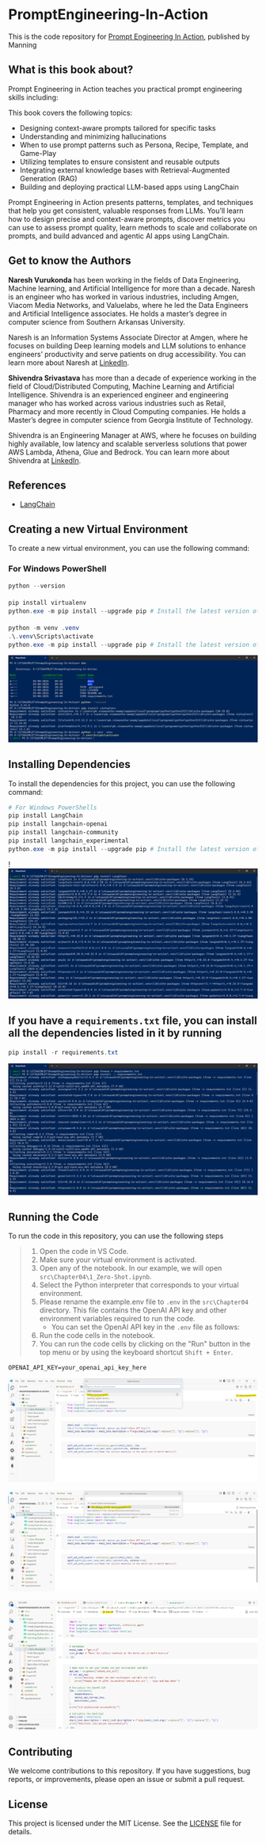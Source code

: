# PromptEngineering-In-Action

This is the code repository for [Prompt Engineering In Action](https://www.manning.com/books/prompt-engineering-in-action), published by Manning

## What is this book about?

Prompt Engineering in Action teaches you practical prompt engineering skills including:

This book covers the following topics:

- Designing context-aware prompts tailored for specific tasks
- Understanding and minimizing hallucinations
- When to use prompt patterns such as Persona, Recipe, Template, and Game-Play
- Utilizing templates to ensure consistent and reusable outputs
- Integrating external knowledge bases with Retrieval-Augmented Generation (RAG)
- Building and deploying practical LLM-based apps using LangChain

Prompt Engineering in Action presents patterns, templates, and techniques that help you get consistent, valuable responses from LLMs. You’ll learn how to design precise and context-aware prompts, discover metrics you can use to assess prompt quality, learn methods to scale and collaborate on prompts, and build advanced and agentic AI apps using LangChain.

## Get to know the Authors

**Naresh Vurukonda** has been working in the fields of Data Engineering, Machine learning, and Artificial Intelligence for more than a decade. Naresh is an engineer who has worked in various industries, including Amgen, Viacom Media Networks, and Valuelabs, where he led the Data Engineers and Artificial Intelligence associates. He holds a master’s degree in computer science from Southern Arkansas University.

Naresh is an Information Systems Associate Director at Amgen, where he focuses on building Deep learning models and LLM solutions to enhance engineers’ productivity and serve patients on drug accessibility. You can learn more about Naresh at [LinkedIn](https://www.linkedin.com/in/nareshvurukonda).

**Shivendra Srivastava** has more than a decade of experience working in the field of Cloud/Distributed Computing, Machine Learning and Artificial Intelligence. Shivendra is an experienced engineer and engineering manager who has worked across various industries such as Retail, Pharmacy and more recently in Cloud Computing companies. He holds a Master’s degree in computer science from Georgia Institute of Technology.

Shivendra is an Engineering Manager at AWS, where he focuses on building highly available, low latency and scalable serverless solutions that power AWS Lambda, Athena, Glue and Bedrock. You can learn more about Shivendra at [LinkedIn](https://www.linkedin.com/in/shivendrasrivastava).

## References

- [LangChain](https://www.langchain.com/)

## Creating a new Virtual Environment

To create a new virtual environment, you can use the following command:

### For Windows PowerShell

```powershell
python --version

pip install virtualenv
python.exe -m pip install --upgrade pip # Install the latest version of pip if needed

python -m venv .venv
.\.venv\Scripts\activate
python.exe -m pip install --upgrade pip # Install the latest version of pip if needed
```

![Creating Virtual Environment](./docs/images/CreatingVirtualEnvironment.PNG)

## Installing Dependencies

To install the dependencies for this project, you can use the following command:

```powershell
# For Windows PowerShells
pip install LangChain
pip install langchain-openai
pip install langchain-community
pip install langchain_experimental
python.exe -m pip install --upgrade pip # Install the latest version of pip if needed
```

!![Installing Dependencies](./docs/images/Install_Dependencies_pip.PNG)

## If you have a `requirements.txt` file, you can install all the dependencies listed in it by running

```powershell
pip install -r requirements.txt
```

![Installing Requirements](./docs/images/Install_Dependencies_requirements_txt.PNG)

## Running the Code

To run the code in this repository, you can use the following steps

> 1. Open the code in VS Code.
> 2. Make sure your virtual environment is activated.
> 3. Open any of the notebook. In our example, we will open `src\Chapter04\1_Zero-Shot.ipynb`.
> 4. Select the Python interpreter that corresponds to your virtual environment.
> 5. Please rename the example.env file to `.env` in the `src\Chapter04` directory. This file contains the OpenAI API key and other environment variables required to run the code.
>    - You can set the OpenAI API key in the `.env` file as follows:
> 6. Run the code cells in the notebook.
> 7. You can run the code cells by clicking on the "Run" button in the top menu or by using the keyboard shortcut `Shift + Enter`.

```text
OPENAI_API_KEY=your_openai_api_key_here
```

![Selecting the Python Interpreter](./docs/images/Selecting_Python_Env_1.PNG)

![Selecting the Python Interpreter](./docs/images/Selecting_Python_Env_2.PNG)

![Running the Code](./docs/images/Execute_The_Notebook.PNG)

## Contributing

We welcome contributions to this repository. If you have suggestions, bug reports, or improvements, please open an issue or submit a pull request.

## License

This project is licensed under the MIT License. See the [LICENSE](LICENSE) file for details.
